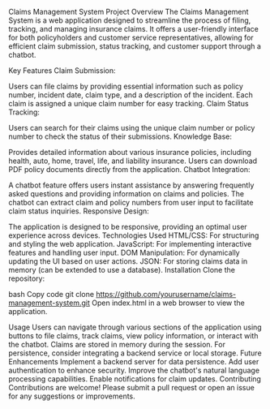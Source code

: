 Claims Management System
Project Overview
The Claims Management System is a web application designed to streamline the process of filing, tracking, and managing insurance claims. It offers a user-friendly interface for both policyholders and customer service representatives, allowing for efficient claim submission, status tracking, and customer support through a chatbot.

Key Features
Claim Submission:

Users can file claims by providing essential information such as policy number, incident date, claim type, and a description of the incident.
Each claim is assigned a unique claim number for easy tracking.
Claim Status Tracking:

Users can search for their claims using the unique claim number or policy number to check the status of their submissions.
Knowledge Base:

Provides detailed information about various insurance policies, including health, auto, home, travel, life, and liability insurance.
Users can download PDF policy documents directly from the application.
Chatbot Integration:

A chatbot feature offers users instant assistance by answering frequently asked questions and providing information on claims and policies.
The chatbot can extract claim and policy numbers from user input to facilitate claim status inquiries.
Responsive Design:

The application is designed to be responsive, providing an optimal user experience across devices.
Technologies Used
HTML/CSS: For structuring and styling the web application.
JavaScript: For implementing interactive features and handling user input.
DOM Manipulation: For dynamically updating the UI based on user actions.
JSON: For storing claims data in memory (can be extended to use a database).
Installation
Clone the repository:

bash
Copy code
git clone https://github.com/yourusername/claims-management-system.git
Open index.html in a web browser to view the application.

Usage
Users can navigate through various sections of the application using buttons to file claims, track claims, view policy information, or interact with the chatbot.
Claims are stored in memory during the session. For persistence, consider integrating a backend service or local storage.
Future Enhancements
Implement a backend server for data persistence.
Add user authentication to enhance security.
Improve the chatbot's natural language processing capabilities.
Enable notifications for claim updates.
Contributing
Contributions are welcome! Please submit a pull request or open an issue for any suggestions or improvements.
